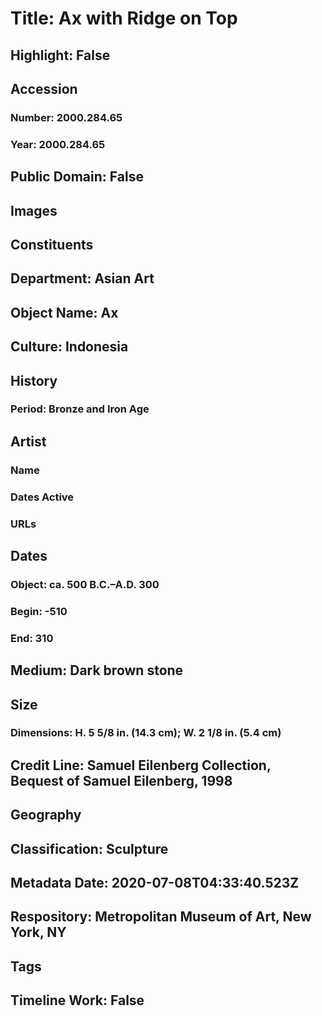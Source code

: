 # Title: Ax with Ridge on Top
## Highlight: False
## Accession
### Number: 2000.284.65
### Year: 2000.284.65
## Public Domain: False
## Images
## Constituents
## Department: Asian Art
## Object Name: Ax
## Culture: Indonesia
## History
### Period: Bronze and Iron Age
## Artist
### Name
### Dates Active
### URLs
## Dates
### Object: ca. 500 B.C.–A.D. 300
### Begin: -510
### End: 310
## Medium: Dark brown stone
## Size
### Dimensions: H. 5 5/8 in. (14.3 cm); W. 2 1/8 in. (5.4 cm)
## Credit Line: Samuel Eilenberg Collection, Bequest of Samuel Eilenberg, 1998
## Geography
## Classification: Sculpture
## Metadata Date: 2020-07-08T04:33:40.523Z
## Respository: Metropolitan Museum of Art, New York, NY
## Tags
## Timeline Work: False